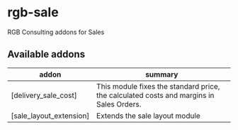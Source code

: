 # rgb-sale
RGB Consulting addons for Sales

[//]: # (addons)
Available addons
----------------
addon | summary
--- | --- 
[delivery_sale_cost] | This module fixes the standard price, the calculated costs and margins in Sales Orders. 
[sale_layout_extension] | Extends the sale layout module

[//]: # (end addons)	
